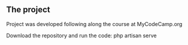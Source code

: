## The project

Project was developed following along the course at MyCodeCamp.org

Download the repository and run the code: php artisan serve
